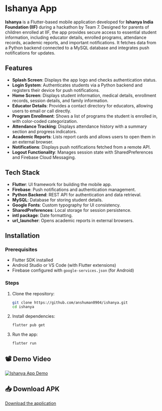 # Ishanya App

**Ishanya** is a Flutter-based mobile application developed for **Ishanya India Foundation (IIF)** during a hackathon by Team 7. Designed for parents of children enrolled at IIF, the app provides secure access to essential student information, including educator details, enrolled programs, attendance records, academic reports, and important notifications. It fetches data from a Python backend connected to a MySQL database and integrates push notifications for updates.


## Features

- **Splash Screen**: Displays the app logo and checks authentication status.
- **Login System**: Authenticates students via a Python backend and registers their device for push notifications.
- **Home Screen**: Displays student information, medical details, enrollment records, session details, and family information.
- **Educator Details**: Provides a contact directory for educators, allowing users to email or call directly.
- **Program Enrollment**: Shows a list of programs the student is enrolled in, with color-coded categorization.
- **Attendance Tracking**: Displays attendance history with a summary section and progress indicators.
- **Academic Reports**: Lists report cards and allows users to open them in an external browser.
- **Notifications**: Displays push notifications fetched from a remote API.
- **Logout Functionality**: Manages session state with SharedPreferences and Firebase Cloud Messaging.

## Tech Stack

- **Flutter**: UI framework for building the mobile app.
- **Firebase**: Push notifications and authentication management.
- **Python Backend**: REST API for authentication and data retrieval.
- **MySQL**: Database for storing student details.
- **Google Fonts**: Custom typography for UI consistency.
- **SharedPreferences**: Local storage for session persistence.
- **intl package**: Date formatting.
- **url_launcher**: Opens academic reports in external browsers.

## Installation

### Prerequisites
- Flutter SDK installed
- Android Studio or VS Code (with Flutter extensions)
- Firebase configured with `google-services.json` (for Android)

### Steps
1. Clone the repository:
   ```sh
   git clone https://github.com/anshuman0904/ishanya.git
   cd ishanya
   ```
2. Install dependencies:
    ```sh
    flutter pub get
    ```
3. Run the app:
    ```sh
    flutter run
    ```

## 📽 Demo Video
[![Ishanya App Demo](https://img.youtube.com/vi/s9_QIaiPKGE/0.jpg)](https://www.youtube.com/watch?v=s9_QIaiPKGE)

## 📥 Download APK
[Download the application](https://github.com/anshuman0904/ishanya/blob/main/release/app-release.apk)